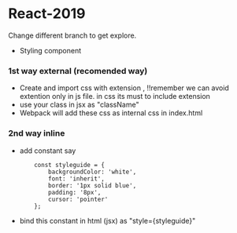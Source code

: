 # React-2019
Change different branch to get explore.
* Styling component
### 1st way external (recomended way)
* Create and import css with extension , !!remember we can avoid extention only in js file. in css its must to include extension
* use your class in jsx as "className"
* Webpack will add these css as internal css in index.html
### 2nd way inline
* add constant say 
    ```
        const styleguide = {
            backgroundColor: 'white',
            font: 'inherit',
            border: '1px solid blue',
            padding: '8px',
            cursor: 'pointer'
        };
    ```
* bind this constant in html (jsx) as "style={styleguide}"



